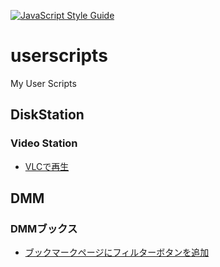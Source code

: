 [![JavaScript Style Guide](https://img.shields.io/badge/code_style-standard-brightgreen.svg)](https://standardjs.com)

# userscripts

My User Scripts

## DiskStation

### Video Station

- [VLCで再生](https://github.com/munierujp/userscripts/raw/master/scripts/disk-station/video-station/play-with-vlc.user.js)

## DMM

### DMMブックス

- [ブックマークページにフィルターボタンを追加](https://github.com/munierujp/userscripts/raw/master/scripts/dmm/books/add-filter-button-on-bookmark-page.user.js)
